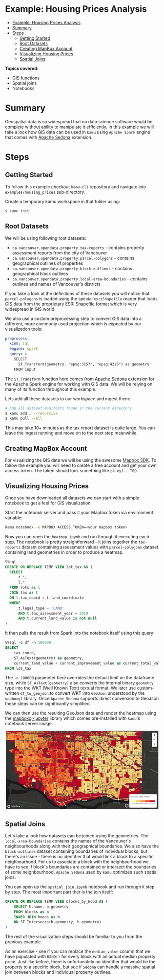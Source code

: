 # Example: Housing Prices Analysis

- [Example: Housing Prices Analysis](#example-housing-prices-analysis)
- [Summary](#summary)
- [Steps](#steps)
  - [Getting Started](#getting-started)
  - [Root Datasets](#root-datasets)
  - [Creating MapBox Account](#creating-mapbox-account)
  - [Visualizing Housing Prices](#visualizing-housing-prices)
  - [Spatial Joins](#spatial-joins)

**Topics covered:**
- GIS functions
- Spatial joins
- Notebooks

# Summary
Geospatial data is so widespread that no data science software would be complete without ability to manipulate it efficiently. In this example we will take a look how GIS data can be used in `kamu` using `Apache Spark` engine that comes with [Apache Sedona](http://sedona.apache.org/) extension.

# Steps

## Getting Started
To follow this example checkout `kamu-cli` repository and navigate into `examples/housing_prices` sub-directory.

Create a temporary kamu workspace in that folder using:

```sh
$ kamu init
```

## Root Datasets
We will be using following root datasets:
- `ca.vancouver.opendata.property.tax-reports` - contains property assessment reports from the city of Vancouver
- `ca.vancouver.opendata.property.parcel-polygons` - contains geographical outlines of properties
- `ca.vancouver.opendata.property.block-outlines` - contains geographical block outlines
- `ca.vancouver.opendata.property.local-area-boundaries` - contains outlines and names of Vancouver's districts

If you take a look at the definitions of these datasets you will notice that `parcel-polygons` is loaded using the special `esriShapefile` reader that loads GIS data from the proprietary [ESRI Shapefile](https://en.wikipedia.org/wiki/Shapefile) format which is very widespread in GIS world.

We also use a custom preprocessing step to convert GIS data into a different, more commonly used projection which is expected by our visualization tools:

```yaml
preprocess:
  kind: sql
  engine: spark
  query: >
    SELECT
      ST_Transform(geometry, "epsg:3157", "epsg:4326") as geometry
    FROM input
```

The `ST_Transform` function here comes from [Apache Sedona](http://sedona.apache.org/) extension for the Apache Spark engine for working with GIS data. We will be relying on many of its function throughout this example.

Lets add all these datasets to our workspace and ingest them:

```sh
# Add all dataset manifests found in the current directory
$ kamu add . --recursive
$ kamu pull --all
```

This may take 10+ minutes as the tax report dataset is quite large. You can leave the ingest running and move on to the next step meanwhile.

## Creating MapBox Account
For visualizing the GIS data we will be using the awesome [Mapbox SDK](https://www.mapbox.com/). To follow the example you will need to create a free account and get your own access token. The token should look something like `pk.eyJ...T6Q`.

## Visualizing Housing Prices
Once you have downloaded all datasets we can start with a simple notebook to get a feel for GIS visualization.

Start the notebook server and pass it your Mapbox token via environment variable:

```sh
kamu notebook -e MAPBOX_ACCESS_TOKEN=<your mapbox token>
```

Now you can open the `heatmap.ipynb` and run through it executing each step. The notebook is pretty straightforward - it joins together the `tax-reports` dataset containing assessment values with `parcel-polygons` dataset containing land geometries in order to produce a heatmap.

```sql
%%sql
CREATE OR REPLACE TEMP VIEW lot_tax AS (
  SELECT
      t.*,
      l.*
  FROM lots as l
  JOIN tax as t
  ON l.tax_coord = t.land_coordinate
  WHERE
      t.legal_type = 'LAND'
      AND t.tax_assessment_year = 2019
      AND t.current_land_value is not null
)
```

It then pulls the result from Spark into the notebook itself using this query:

```sql
%%sql -o df -n 100000
SELECT
    tax_coord,
    ST_AsText(geometry) as geometry,
    current_land_value + current_improvement_value as current_total_value
FROM lot_tax
```

The `-n 100000` parameter here overrides the default limit on the dataframe size, while `ST_AsText(geometry)` also converts the internal binary `geometry` type into the WKT (Well Known Text) textual format. We later use custom-written `df_to_geojson` to convert WKT into `GeoJson` understood by the `mapboxgl` library. Once `Apache Sedona` supports direct conversion to GeoJson these steps can be significantly simplified.

We can then use the resulting GeoJson data and render the heatmap using the [mapboxgl-jupyter](https://github.com/mapbox/mapboxgl-jupyter) library which comes pre-installed with `kamu`'s notebook server image.

![Heatmap](/docs/examples/housing_prices_files/heatmap.png)


## Spatial Joins
Let's take a look how datasets can be joined using the geometries. The `local-area-boundaries` contains the names of the Vancouver's neighbourhoods along with their geographical boundaries. We also have the `block-outlines` dataset containing boundaries of individual blocks, but there's an issue - there is no identifier that would link a block to a specific neighbourhood. For us to associate a block with the neighbourhood we have to see if block's boundaries are contained or intersect the boundaries of some neighbourhood. `Apache Sedona` used by `kamu` optimizes such spatial joins.

You can open up the `spatial_join.ipynb` notebook and run through it step by step. The most important part ther is the join itself:

```sql
CREATE OR REPLACE TEMP VIEW blocks_by_hood AS (
    SELECT h.name, b.geometry
    FROM blocks as b
    INNER JOIN hoods as h
    ON ST_Intersects(b.geometry, h.geometry)
)
```

The rest of the visualization steps should be familiar to you from the previous example.

As an exercise - see if you can replace the `median_value` column that we have populated with `RAND()` for every block with an actual median property price. Just like before, there is unfortunately no identifier that would tie the property to a specific block, but see if `Sedona` can handle a massive spatial join between blocks and individual property outlines.
